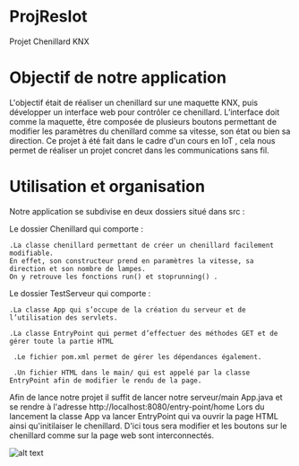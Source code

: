# ProjResIot
Projet Chenillard KNX


# Objectif de notre application

L'objectif était de réaliser un chenillard sur une maquette KNX, puis développer un interface web pour contrôler ce chenillard.
L’interface doit comme la maquette, être composée de plusieurs boutons permettant de modifier les paramètres du chenillard comme sa vitesse, son état ou bien sa direction.
Ce projet à été fait dans le cadre d'un cours en IoT , cela nous permet de réaliser un projet concret dans les communications sans fil.

# Utilisation et organisation 

Notre application se subdivise en deux dossiers situé dans src : 

  Le dossier Chenillard qui comporte : 

    .La classe chenillard permettant de créer un chenillard facilement modifiable.
    En effet, son constructeur prend en paramètres la vitesse, sa direction et son nombre de lampes.
    On y retrouve les fonctions run() et stoprunning() .
 

Le dossier TestServeur qui comporte : 
		
    .La classe App qui s’occupe de la création du serveur et de l’utilisation des servlets.

    .La classe EntryPoint qui permet d’effectuer des méthodes GET et de gérer toute la partie HTML

     .Le fichier pom.xml permet de gérer les dépendances également.
     
     .Un fichier HTML dans le main/ qui est appelé par la classe EntryPoint afin de modifier le rendu de la page.
     
 Afin de lance notre projet il suffit de lancer notre serveur/main App.java et se rendre à l'adresse http://localhost:8080/entry-point/home
Lors du lancement la classe App va lancer EntryPoint qui va ouvrir la page HTML ainsi qu'initilaiser le chenillard. D'ici tous sera modifier et les boutons sur le chenillard comme sur la page web sont interconnectés.

![alt text](https://github.com/EvanRenard/ProjResIot/edit/master/image.jpg?raw=true)
			




